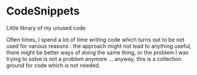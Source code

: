 # CodeSnippets
Little library of my unused code

Often times, I spend a lot of time writing code which turns out to be not used for various reasons : the approach might not lead to anything useful, there might be better ways of doing the same thing, or the problem I was trying to solve is not a problem anymore ... anyway, this is a collection ground for code which is not needed.
